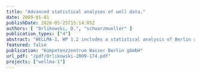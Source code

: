 ```yaml
---
title: "Advanced statistical analyses of well data."
date: 2009-01-01
publishDate: 2020-05-25T15:14:05Z
authors: [ "Orlikowski, D.", "schwarzmueller" ]
publication_types: ["4"]
abstract: "WELLMA-1, WP 1.2 includes a statistical analysis of Berlin and French well data. The aim is to identify parameters by which the extent of iron related clogging can be assessed and which can be used for grouping the wells for further investigations. The data analysis is based on data on well construction, water chemistry and well operation for about 615 wells in Berlin and 47 in France. The approach is first to do a descriptive analysis of the datasets. It shows amongst others that the French data are not extensive enough to be included in further statistical analysis. They were therefore interpreted individually and added as annex to the report. In the second step, a reliable indicator for iron related clogging in the Berlin wells is identified. This is done by testing the significance of differences in parameters recommended by BWB (Qs, number of H2O2-treatments and results of TV-camera inspections) that indicate either intense clogging or no clogging. The analysis of the reduced dataset reveals that TV-camera inspections are the most reliable cloggingindicator for the Berlin wells for statistical analysis with the current database. Thirdly, the relation of all available constructional, hydro-chemical and operational parameters is checked for four different stages of clogging indicated by the TV-camera inspections. It can be stated that most wells reveal increasing clogging with increasing well age and decreasing depth of the first filter. Clogged wells are characterized often by lower iron and higher manganese and nitrate concentrations, a higher mean total discharge and more operating hours than wells without clogging indication. Finally, the clogging indicator is evaluated by a multiple linear regression. For this, the dependent variable clogging is linked to the ten variables, which are obviously related to clogging processes. Although all comprised parameters are partly related to the clogging intensity of the wells, only well age, depth of the first filter, iron and manganese concentrations as well as operating hours and total discharge have an explanatory value for clogging. However, their total explanatory value of 20% of the variance in clogging is low. Either the most relevant parameters to identify clogging are missing or the selected parameters reveal too much data variability. This can be due to temporal and depth oriented variations what could not be included in the recent analysis. Measurements in mixed raw water cannot characterize all processes involved in iron related clogging. Therefore, several recommendations of well operation and monitoring are given to improve the explanatory power of the data. The most important ones are the development of a more detailed matrix for the evaluation of well condition by TV-camera inspections and an improvement of measurements of specific capacity Qs by constant discharge rates and fully documented initial step pumping tests. Groups of wells that would be useful for more detailed field investigations and further data analysis are: (i) wells with different depth of the first filter, (ii) wells with significant differences in mean discharges (and similar construction and number of switchings), (iii) wells with different amounts of switchings, (iv) wells with similar number of switchings but different filter lengths or pump capacities and (v) wells of different age, but otherwise same construction and operational characteristics."
featured: false
publication: "Kompetenzzentrum Wasser Berlin gGmbH"
url_pdf: "/pdf/Orlikowski-2009-174.pdf"
projects: ["wellma-1"]
---
```


